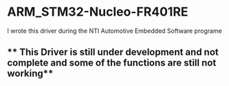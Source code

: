 # ARM_STM32-Nucleo-FR401RE

I wrote this driver during the NTI Automotive Embedded Software programe

## ** This Driver is still under development and not complete and some of the functions are still not working**
